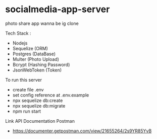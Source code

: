 # socialmedia-app-server

photo share app wanna be ig clone

Tech Stack :

- Nodejs
- Sequelize (ORM)
- Postgres (DataBase)
- Multer (Photo Upload)
- Bcrypt (Hashing Password)
- JsonWebToken (Token)

To run this server

- create file .env
- set config reference at .env.example
- npx sequelize db:create
- npx sequelize db:migrate
- npm run start

Link API Documentation Postman

- https://documenter.getpostman.com/view/21655264/2s9YR85YvB
